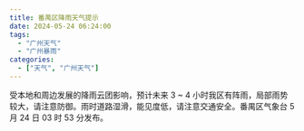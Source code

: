 ```yaml
---
title: 番禺区降雨天气提示
date: 2024-05-24 06:24:00
tags:
  - "广州天气"
  - "广州暴雨"
categories:
  - ["天气", "广州天气"]
---
```


受本地和周边发展的降雨云团影响，预计未来 3 ~ 4 小时我区有阵雨，局部雨势较大，请注意防御。雨时道路湿滑，能见度低，请注意交通安全。番禺区气象台 5 月 24 日 03 时 53 分发布。
